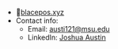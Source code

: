 - 🚧[blacepos.xyz](http://blacepos.xyz/)
- Contact info:
  - Email: [austi121@msu.edu](mailto:austi121@msu.edu)
  - LinkedIn: [Joshua Austin](https://www.linkedin.com/in/joshua-austin-b5a34b234)

